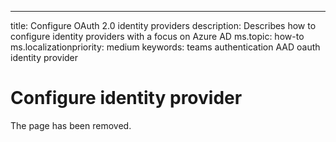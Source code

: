 ---
title: Configure OAuth 2.0 identity providers
description: Describes how to configure identity providers with a focus on Azure AD
ms.topic: how-to
ms.localizationpriority: medium
keywords: teams authentication AAD oauth identity provider

# Configure identity provider

The page has been removed.


